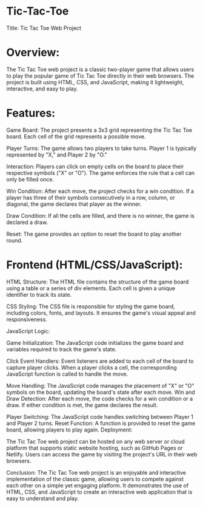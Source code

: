 # Tic-Tac-Toe
Title: Tic Tac Toe Web Project

# Overview:
The Tic Tac Toe web project is a classic two-player game that allows users to play the popular game of Tic Tac Toe directly in their web browsers. The project is built using HTML, CSS, and JavaScript, making it lightweight, interactive, and easy to play.

# Features:

Game Board: The project presents a 3x3 grid representing the Tic Tac Toe board. Each cell of the grid represents a possible move.

Player Turns: The game allows two players to take turns. Player 1 is typically represented by "X," and Player 2 by "O."

Interaction: Players can click on empty cells on the board to place their respective symbols ("X" or "O"). The game enforces the rule that a cell can only be filled once.

Win Condition: After each move, the project checks for a win condition. If a player has three of their symbols consecutively in a row, column, or diagonal, the game declares that player as the winner.

Draw Condition: If all the cells are filled, and there is no winner, the game is declared a draw.

Reset: The game provides an option to reset the board to play another round.

# Frontend (HTML/CSS/JavaScript):

HTML Structure: The HTML file contains the structure of the game board using a table or a series of div elements. Each cell is given a unique identifier to track its state.

CSS Styling: The CSS file is responsible for styling the game board, including colors, fonts, and layouts. It ensures the game's visual appeal and responsiveness.

JavaScript Logic:

Game Initialization: The JavaScript code initializes the game board and variables required to track the game's state.

Click Event Handlers: Event listeners are added to each cell of the board to capture player clicks. When a player clicks a cell, the corresponding JavaScript function is called to handle the move.

Move Handling: The JavaScript code manages the placement of "X" or "O" symbols on the board, updating the board's state after each move.
Win and Draw Detection: After each move, the code checks for a win condition or a draw. If either condition is met, the game declares the result.

Player Switching: The JavaScript code handles switching between Player 1 and Player 2 turns.
Reset Function: A function is provided to reset the game board, allowing players to play again.
Deployment:

The Tic Tac Toe web project can be hosted on any web server or cloud platform that supports static website hosting, such as GitHub Pages or Netlify. Users can access the game by visiting the project's URL in their web browsers.

Conclusion:
The Tic Tac Toe web project is an enjoyable and interactive implementation of the classic game, allowing users to compete against each other on a simple yet engaging platform. It demonstrates the use of HTML, CSS, and JavaScript to create an interactive web application that is easy to understand and play.
